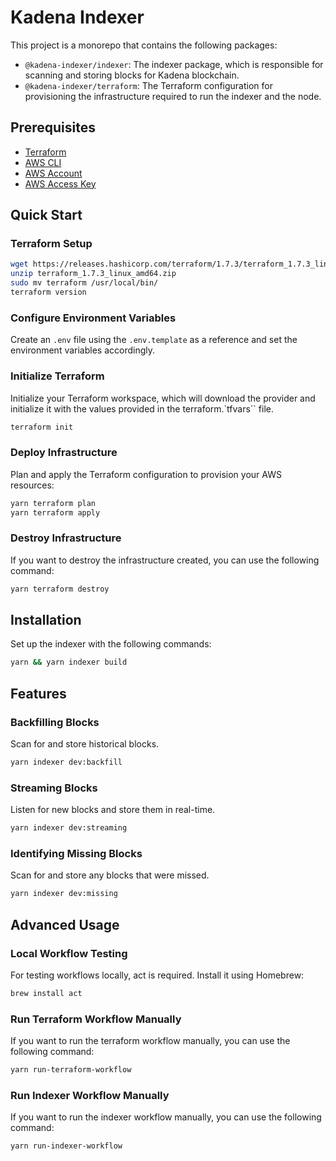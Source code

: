 # Kadena Indexer

This project is a monorepo that contains the following packages:

- `@kadena-indexer/indexer`: The indexer package, which is responsible for scanning and storing blocks for Kadena blockchain.
- `@kadena-indexer/terraform`: The Terraform configuration for provisioning the infrastructure required to run the indexer and the node.

## Prerequisites

- [Terraform](https://www.terraform.io/downloads.html)
- [AWS CLI](https://aws.amazon.com/cli/)
- [AWS Account](https://aws.amazon.com/)
- [AWS Access Key](https://docs.aws.amazon.com/general/latest/gr/aws-sec-cred-types.html#access-keys-and-secret-access-keys)

## Quick Start

### Terraform Setup

```bash
wget https://releases.hashicorp.com/terraform/1.7.3/terraform_1.7.3_linux_amd64.zip
unzip terraform_1.7.3_linux_amd64.zip
sudo mv terraform /usr/local/bin/
terraform version
```

### Configure Environment Variables

Create an `.env` file using the `.env.template` as a reference and set the environment variables accordingly.

### Initialize Terraform

Initialize your Terraform workspace, which will download the provider and initialize it with the values provided in the terraform.`tfvars`` file.

```bash
terraform init
```

### Deploy Infrastructure

Plan and apply the Terraform configuration to provision your AWS resources:

```bash
yarn terraform plan
yarn terraform apply
```

### Destroy Infrastructure

If you want to destroy the infrastructure created, you can use the following command:

```bash
yarn terraform destroy
```

## Installation

Set up the indexer with the following commands:

```bash
yarn && yarn indexer build
```

## Features

### Backfilling Blocks

Scan for and store historical blocks.

```bash
yarn indexer dev:backfill
```

### Streaming Blocks

Listen for new blocks and store them in real-time.

```bash
yarn indexer dev:streaming
```

### Identifying Missing Blocks

Scan for and store any blocks that were missed.

```bash
yarn indexer dev:missing
```

## Advanced Usage

### Local Workflow Testing

For testing workflows locally, act is required. Install it using Homebrew:

```bash
brew install act
```

### Run Terraform Workflow Manually

If you want to run the terraform workflow manually, you can use the following command:

```bash
yarn run-terraform-workflow
```

### Run Indexer Workflow Manually

If you want to run the indexer workflow manually, you can use the following command:

```bash
yarn run-indexer-workflow
```
